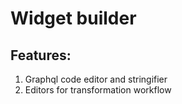 # Widget builder

## Features:

1. Graphql code editor and stringifier
2. Editors for transformation workflow
